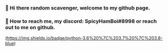 ### 👋 Hi there random scavenger, welcome to my github page.
### 📡 How to reach me, my discord: SpicyHamBoi#8998 or reach out to me on github.
(https://img.shields.io/badge/python-3.6%20%7C%203.7%20%7C%203.8-blue)

<!--
**SpicyHamBoi/SpicyHamBoi** is a ✨ _special_ ✨ repository because its `README.md` (this file) appears on your GitHub profile.

Here are some ideas to get you started:

- 🔭 I’m currently working on ...
- 🌱 I’m currently learning ...
- 👯 I’m looking to collaborate on ...
- 🤔 I’m looking for help with ...
- 💬 Ask me about ...
- 📫 How to reach me: ...
- 😄 Pronouns: ...
- ⚡ Fun fact: ...
-->
